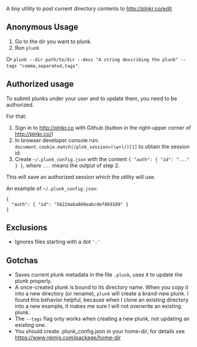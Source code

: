 A tiny utility to post current directory contents to http://plnkr.co/edit

## Anonymous Usage

1. Go to the dir you want to plunk.
2. Run `plunk`

Or `plunk --dir path/to/dir --desc "A string describing the plunk" --tags "comma,separated,tags"`.

## Authorized usage

To submit plunks under your user and to update them, you need to be authorized.

For that:

1. Sign in to http://plnkr.co with Github (button in the right-upper corner of <http://plnkr.co/>)
2. In browser developer console run: `document.cookie.match(/plnk_session=(\w+)/)[1]` to obtain the session id.
3. Create `~/.plunk_config.json` with the content `{ "auth": { "id": "..." } }`, where `...` means the output of step 2.

This will save an authorized session which the utility will use.

An example of `~/.plunk_config.json`:
```
{
  "auth": { "id": "56224aba860eabcdef869189" }
}
```

## Exclusions

- Ignores files starting with a dot `'.'`

## Gotchas

- Saves current plunk metadata in the file `.plunk`, uses it to update the plunk properly.
- A once-created plunk is bound to its directory name. When you copy it into a new directory (or rename), `plunk` will create a brand-new plunk.
I found this behavior helpful, because when I clone an existing directory into a new example, it makes me sure I will not overwrite an existing plunk.
- The `--tags` flag only works when creating a new plunk, not updating an existing one.
- You should create .plunk_config.json in your home-dir, for details see https://www.npmjs.com/package/home-dir

